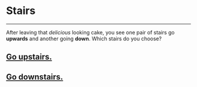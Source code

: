 # Stairs
---

After leaving that _delicious_ looking cake, you see one pair of stairs go **upwards** and another going **down**. Which stairs do you choose?

## [Go upstairs.](good-ending.md)
## [Go downstairs.](bad-ending.md)